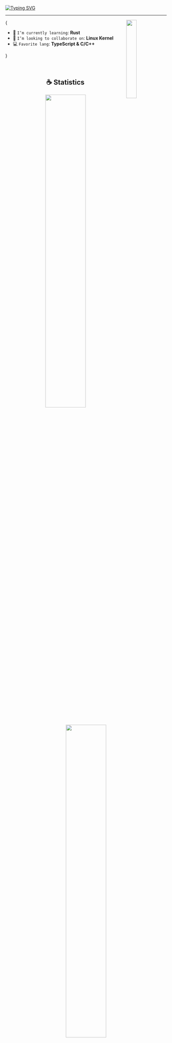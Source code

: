 [![Typing SVG](https://readme-typing-svg.demolab.com?font=Fira+Code&size=22&duration=3000&pause=1998&color=FFFFFF&center=true&vCenter=true&width=940&lines=%F0%9F%91%8B+Hi+there%2C+I'm+Carlos+Sandoval)](https://git.io/typing-svg)

<hr/>

<img align='right' src='https://octodex.github.com/images/privateinvestocat.jpg' width='25%'>

{

- 🌱 `I’m currently learning`: **Rust**
- 👯 `I’m looking to collaborate on`: **Linux Kernel**
- 💻 `Favorite lang`: **TypeScript & C/C++**

}

<br/>

<h2 align="center">☕ Statistics</h2>

<p align="center">
  <img height="50%" width="auto" src ="https://github-readme-stats-blond-eta.vercel.app/api?username=CarlosSandoval-03&theme=synthwave&hide_border=true&include_all_commits=true&count_private=true">
</p>
<p align="center">
  <img height="50%" width="auto" src ="https://github-readme-stats-blond-eta.vercel.app/api/top-langs/?username=CarlosSandoval-03&theme=synthwave&langs_count=6&card_width=450&hide_border=true&include_all_commits=true&count_private=true&layout=compact&hide=tex,css,handlebars,html,jupyter%20notebook">
</p>
<p align="center">
  <img src="https://github-readme-streak-stats.herokuapp.com/?user=CarlosSandoval-03&theme=synthwave&hide_border=true">
</p>

<p align="center">
    <img src="https://github-profile-trophy.vercel.app/?username=CarlosSandoval-03&theme=radical&no-frame=true&no-bg=true"/>
</p>

<h2 align="center">🌱 My Skills</h2>

<h4 align="center">💻 Programming languages (and other cool stuff)</h4>

<p align="center">
<!-- <a href="https://github.com/search?q=user%3ACarlosSandoval-03+language%3Ahtml"><img alt="HTML" src=""></a> -->
<a href="https://github.com/search?q=user%3ACarlosSandoval-03+language%3AC"><img alt="C" src="https://img.shields.io/badge/c-%2300599C.svg?logo=c&logoColor=white"></a>
<a href="https://github.com/search?q=user%3ACarlosSandoval-03+language%3AC%2B%2B"><img alt="C++" src="https://img.shields.io/badge/c++-%2300599C.svg?logo=c%2B%2B&logoColor=white"></a>
<a href="https://github.com/search?q=user%3ACarlosSandoval-03+language%3Ahtml"><img alt="HTML" src="https://img.shields.io/badge/HTML-E34F26.svg?logo=html5&logoColor=white"></a>
<a href="https://github.com/search?q=user%3ACarlosSandoval-03+language%3Acss"><img alt="CSS" src="https://img.shields.io/badge/CSS-1572B6.svg?logo=css3&logoColor=white"></a>
<a href="https://github.com/search?q=user%3ACarlosSandoval-03+language%3Ajavascript"><img alt="JavaScript" src="https://img.shields.io/badge/JavaScript-F7DF1E.svg?logo=javascript&logoColor=black"></a>
<a href="https://github.com/search?q=user%3ACarlosSandoval-03+language%3AtypeScript"><img alt="TypeScript" src="https://img.shields.io/badge/TypeScript-007ACC.svg?logo=typescript&logoColor=white"></a>
<a href="https://github.com/search?q=user%3ACarlosSandoval-03+language%3Ajava"><img alt="Java" src="https://custom-icon-badges.demolab.com/badge/Java-007396.svg?logo=java&logoColor=white"></a>
<a href="https://github.com/search?q=user%3ACarlosSandoval-03+language%3Ajavascript"><img alt="Node.js" src="https://img.shields.io/badge/Node.js-43853D.svg?logo=node.js&logoColor=white"></a>
<a href="https://github.com/search?q=user%3ACarlosSandoval-03+language%3Apython"><img alt="Python" src="https://img.shields.io/badge/Python-14354C.svg?logo=python&logoColor=white"></a>
<a href="https://github.com/search?q=user%3ACarlosSandoval-03+language%3Arust"><img alt="Rust" src="https://img.shields.io/badge/Rust-000000.svg?logo=rust&logoColor=white"></a>
<a href="https://github.com/search?q=user%3ACarlosSandoval-03+language%3Asql"><img alt="SQL" src="https://custom-icon-badges.demolab.com/badge/SQL-025E8C.svg?logo=database&logoColor=white"></a>
<a href="https://github.com/search?q=user%3ACarlosSandoval-03+language%3Amarkdown"><img alt="Markdown" src="https://img.shields.io/badge/Markdown-000000.svg?logo=markdown&logoColor=white"></a>
<a href="https://github.com/search?q=user%3ACarlosSandoval-03+language%3Alatex"><img alt="Latex" src="https://img.shields.io/badge/latex-%23008080.svg?logo=latex&logoColor=white"></a>
<a href="https://github.com/search?q=user%3ACarlosSandoval-03+language%3Azig"><img alt="Zig" src="https://img.shields.io/badge/Zig-%23F7A41D.svg?logo=zig&logoColor=white"></a>
<a href="https://github.com/search?q=user%3ACarlosSandoval-03+language%3AC%2B%2B"><img alt="Arduino" src="https://img.shields.io/badge/-Arduino-00979D?logo=Arduino&logoColor=white"></a>
</p>

<h4 align="center">📚 Frameworks and Libraries</h4>

<p align="center">
<a href="#"><img alt="AdonisJS" src="https://img.shields.io/badge/adonisjs-%23220052.svg?logo=adonisjs&logoColor=white"></a>
<a href="#"><img alt="Express.js" src="https://img.shields.io/badge/Express-404d59.svg?logo=express&logoColor=white"></a>
<a href="#"><img alt="Flask" src="https://img.shields.io/badge/flask-%23000.svg?logo=flask&logoColor=white"></a>
<a href="#"><img alt="GitHub Actions" src="https://img.shields.io/badge/GitHub%20Actions-2671E5.svg?logo=github%20actions&logoColor=white"></a>
<a href="#"><img alt="Jest" src="https://img.shields.io/badge/-jest-%23C21325?logo=jest&logoColor=white"></a>
<a href="#"><img alt="JUnit" src="https://custom-icon-badges.demolab.com/badge/JUnit-25A162.svg?logo=check-circle&logoColor=white"></a>
<a href="#"><img alt="JWT/JSON Web Tokn" src="https://img.shields.io/badge/JWT-black?logo=JSON%20web%20tokens"></a>
<a href="#"><img alt="Manjaro" src="https://img.shields.io/badge/Manjaro-35BF5C?logo=Manjaro&logoColor=white"></a>
<a href="#"><img alt="NextJS" src="https://img.shields.io/badge/NextJS-000000.svg?logo=nextdotjs&logoColor=white"></a>
<a href="#"><img alt="P5js" src="https://img.shields.io/badge/p5.js-ED225D?logo=p5.js&logoColor=FFFFFF"></a>
<a href="#"><img alt="React" src="https://img.shields.io/badge/React-61DAFB.svg?logo=react&logoColor=black"></a>
<a href="#"><img alt="Tauri" src="https://img.shields.io/badge/Tauri-24C8DB.svg?logo=tauri&logoColor=white"></a>
</p>

<h4 align="center">⚙ Software</h4>

<p align="center">
<a href="#"><img alt="CLion" src="https://img.shields.io/badge/CLion-black?logo=clion&logoColor=white"></a>
<a href="#"><img alt="Docker" src="https://img.shields.io/badge/docker-%230db7ed.svg?logo=docker&logoColor=white"></a>
<a href="#"><img alt="Git" src="https://img.shields.io/badge/Git-F05033.svg?logo=git&logoColor=white"></a>
<a href="#"><img alt="IntelliJ IDEA" src="https://img.shields.io/badge/IntelliJIDEA-000000.svg?logo=intellij-idea&logoColor=white"></a>
<a href="#"><img alt="Insomnia" src="https://img.shields.io/badge/Insomnia-4000BF.svg?logo=insomnia&logoColor=white"></a>
<a href="#"><img alt="Jira" src="https://img.shields.io/badge/jira-%230A0FFF.svg?logo=jira&logoColor=white"></a>
<a href="#"><img alt="Neovim" src="https://img.shields.io/badge/NeoVim-%2357A143.svg?&logo=neovim&logoColor=white"></a>
<a href="#"><img alt="Notion" src="https://img.shields.io/badge/Notion-010101.svg?logo=notion&logoColor=white"></a>
<a href="#"><img alt="OBS Studio" src="https://img.shields.io/badge/-OBS-302E31?logo=obs-studio&logoColor=white"></a>
<a href="#"><img alt="SonarLint" src="https://img.shields.io/badge/SonarLint-CB2029?logo=SONARLINT&logoColor=white"></a>
<a href="#"><img alt="SonarQube" src="https://img.shields.io/badge/SonarQube-black?logo=sonarqube&logoColor=4E9BCD"></a>
<a href="#"><img alt="Swagger" src="https://img.shields.io/badge/-Swagger-%23Clojure?logo=swagger&logoColor=white"></a>
<a href="#"><img alt="Trello" src="https://img.shields.io/badge/Trello-0052CC.svg?logo=trello&logoColor=white"></a>
<a href="#"><img alt="Visual Studio Code" src="https://img.shields.io/badge/Visual%20Studio%20Code-0078d7.svg?logo=visual-studio-code&logoColor=white"></a>
</p>

<h4 align="center">☁ Cloud and Providers</h4>

<p align="center">
<a href="#"><img alt="Azure" src="https://img.shields.io/badge/azure-%230072C6.svg?logo=microsoftazure&logoColor=white"></a>
<a href="#"><img alt="GitHub Pages" src="https://img.shields.io/badge/GitHub%20Pages-327FC7.svg?logo=github&logoColor=white"></a>
<a href="#"><img alt="Heroku" src="https://img.shields.io/badge/heroku-%23430098.svg?logo=heroku&logoColor=white"></a>
<a href="#"><img alt="MariaDB" src="https://img.shields.io/badge/MariaDB-003545.svg?logo=mariadb&logoColor=white"></a>
<a href="#"><img alt="MongoDB" src="https://img.shields.io/badge/MongoDB-47A248.svg?logo=mongodb&logoColor=white"></a>
<a href="#"><img alt="MySQL" src="https://img.shields.io/badge/MySQL-00f.svg?logo=mysql&logoColor=white"></a>
<a href="#"><img alt="Postgres" src="https://img.shields.io/badge/postgres-%23316192.svg?&logo=postgresql&logoColor=white"></a>
<a href="#"><img alt="Vercel" src="https://img.shields.io/badge/Vercel-000000.svg?logo=vercel&logoColor=white"></a>
</p>

<h2 align="center">📱 Socials</h2>

<p align="center">
<a href="https://www.instagram.com/carlos.sandovalc/"><img alt="Instagram" src="https://img.shields.io/badge/Instagram-%23E4405F.svg?logo=Instagram&logoColor=white"></a>
<a href="https://www.linkedin.com/in/csandovalc"><img alt="LinkedIn" src="https://img.shields.io/badge/linkedin-%230077B5.svg?logo=linkedin&logoColor=white"></a>
<a href="https://stackoverflow.com/users/14929664/carlossandoval-03"><img alt="StackOverflow" src="https://img.shields.io/badge/-Stackoverflow-FE7A16?logo=stack-overflow&logoColor=white"></a>
<a href="https://twitter.com/SandovalCarlosC"><img alt="Twitter" src="https://img.shields.io/badge/Twitter-%231DA1F2.svg?logo=Twitter&logoColor=white"></a>
</p>
